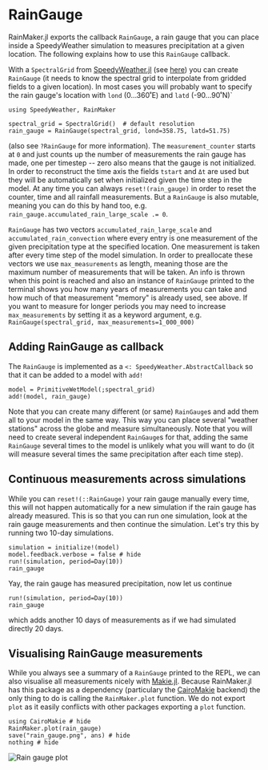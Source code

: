 # RainGauge

RainMaker.jl exports the callback `RainGauge`, a rain gauge that you
can place inside a SpeedyWeather simulation to measures precipitation
at a given location. The following explains how to use this `RainGauge` callback. 

With a `SpectralGrid` from
[SpeedyWeather.jl](https://github.com/SpeedyWeather/SpeedyWeather.jl) (see
[here](https://speedyweather.github.io/SpeedyWeather.jl/dev/how_to_run_speedy/#SpectralGrid))
you can create `RainGauge` (it needs to know the spectral grid to interpolate
from gridded fields to a given location). In most cases you
will probably want to specify the rain gauge's location
with `lond` (0...360˚E) and `latd` (-90...90˚N)`

```@example rain_gauge
using SpeedyWeather, RainMaker

spectral_grid = SpectralGrid()  # default resolution
rain_gauge = RainGauge(spectral_grid, lond=358.75, latd=51.75)
```

(also see `?RainGauge` for more information). The `measurement_counter`
starts at `0` and just counts up the number of measurements the
rain gauge has made, one per timestep -- zero also means that the gauge
is not initialized. In order to reconstruct the time axis
the fields `tstart` and `Δt` are used but they will be automatically
set when initialized given the time step in the model.
At any time you can always `reset!(rain_gauge)` in order
to reset the counter, time and all rainfall measurements.
But a `RainGauge` is also mutable, meaning you can do
this by hand too, e.g. `rain_gauge.accumulated_rain_large_scale .= 0`.

`RainGauge` has two vectors `accumulated_rain_large_scale` and
`accumulated_rain_convection` where every entry is one measurement
of the given precipitation type at the specified location.
One measurement is taken after every time step of the model simulation.
In order to preallocate these vectors we use `max_measurements`
as length, meaning those are the maximum number of measurements
that will be taken. An info is thrown when this point is reached
and also an instance of `RainGauge` printed to the terminal
shows you how many years of measurements you can take and how
much of that measurement "memory" is already used, see above.
If you want to measure for longer periods you may need
to increase `max_measurements` by setting it as a keyword
argument, e.g. `RainGauge(spectral_grid, max_measurements=1_000_000)`

## Adding RainGauge as callback

The `RainGauge` is implemented as a `<: SpeedyWeather.AbstractCallback`
so that it can be added to a model with `add!`

```@example rain_gauge
model = PrimitiveWetModel(;spectral_grid)
add!(model, rain_gauge)
```

Note that you can create many different (or same) `RainGauge`s and
add them all to your model in the same way. This way you can
place several "weather stations" across the globe and
measure simultaneously. Note that you will need to create
several independent `RainGauge`s for that, adding the same
`RainGauge` several times to the model is unlikely what
you will want to do (it will measure several times the same
precipitation after each time step).

## Continuous measurements across simulations

While you can `reset!(::RainGauge)` your rain gauge manually
every time, this will not happen automatically for a new
simulation if the rain gauge has already measured. This
is so that you can run one simulation, look at the
rain gauge measurements and then continue the simulation.
Let's try this by running two 10-day simulations.

```@example rain_gauge
simulation = initialize!(model)
model.feedback.verbose = false # hide
run!(simulation, period=Day(10))
rain_gauge
```
Yay, the rain gauge has measured precipitation, now let
us continue

```@example rain_gauge
run!(simulation, period=Day(10))
rain_gauge
```
which adds another 10 days of measurements as if we
had simulated directly 20 days.

## Visualising RainGauge measurements

While you always see a summary of a `RainGauge` printed to the REPL, we can also visualise all
measurements nicely with [Makie.jl](https://github.com/MakieOrg/Makie.jl).
Because RainMaker.jl has this package as a dependency
(particulary the [CairoMakie](https://docs.makie.org/stable/explanations/backends/cairomakie)
backend) the only thing to do is calling the `RainMaker.plot` function.
We do not export `plot` as it easily conflicts with other packages
exporting a `plot` function.

```@example rain_gauge
using CairoMakie # hide
RainMaker.plot(rain_gauge)
save("rain_gauge.png", ans) # hide
nothing # hide
```
![Rain gauge plot](rain_gauge.png)
